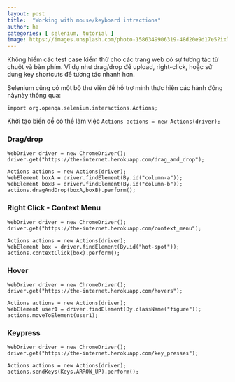 ```yaml
---
layout: post
title:  "Working with mouse/keyboard intractions"
author: ha
categories: [ selenium, tutorial ]
image: https://images.unsplash.com/photo-1586349906319-48d20e9d17e5?ixlib=rb-1.2.1&ixid=eyJhcHBfaWQiOjEyMDd9&auto=format&fit=crop&w=2251&q=80
---
```

Không hiếm các test case kiểm thử cho các trang web có sự tương tác từ chuột và bàn phím.
Ví dụ như drag/drop để upload, right-click, hoặc sử dụng key shortcuts để tương tác nhanh hơn.

Selenium cũng có một bộ thư viên đễ hỗ trợ mình thực hiện các hành động nàynày thông qua:
```
import org.openqa.selenium.interactions.Actions;
```

Khởi tạo biến để có thể làm việc `Actions actions = new Actions(driver);`

### Drag/drop

```
WebDriver driver = new ChromeDriver();
driver.get("https://the-internet.herokuapp.com/drag_and_drop");

Actions actions = new Actions(driver);
WebElement boxA = driver.findElement(By.id("column-a"));
WebElement boxB = driver.findElement(By.id("column-b"));
actions.dragAndDrop(boxA,boxB).perform();
```

### Right Click - Context Menu
```
WebDriver driver = new ChromeDriver();
driver.get("https://the-internet.herokuapp.com/context_menu");

Actions actions = new Actions(driver);
WebElement box = driver.findElement(By.id("hot-spot"));
actions.contextClick(box).perform();
```

### Hover
```
WebDriver driver = new ChromeDriver();
driver.get("https://the-internet.herokuapp.com/hovers");

Actions actions = new Actions(driver);
WebElement user1 = driver.findElement(By.className("figure"));
actions.moveToElement(user1);
```

### Keypress

```
WebDriver driver = new ChromeDriver();
driver.get("https://the-internet.herokuapp.com/key_presses");

Actions actions = new Actions(driver);
actions.sendKeys(Keys.ARROW_UP).perform();
```